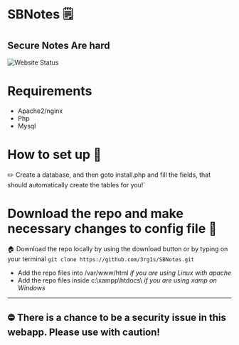 # SBNotes 🗒️

Secure Notes Are hard
----------------
![Website Status](https://img.shields.io/website?style=for-the-badge&url=https://sbn.0x0byt3.com)

# Requirements

* Apache2/nginx
* Php
* Mysql



# How to set up 💽 


✏️ Create a database, and then goto install.php and fill the fields, that should automatically create the tables for you!`

# Download the repo and make necessary changes to config file 📄  

🏠 Download the repo locally by using the download button or by typing on your terminal `git clone https://github.com/3rg1s/SBNotes.git`  
  
  - Add the repo files into /var/www/html *if you are using Linux with apache*
  - Add the repo files inside c:\xampp\htdocs\ *if you are using xamp on Windows*

-----------------

## ⛔ There is a chance to be a security issue in this webapp. Please use with caution!
